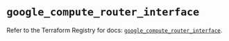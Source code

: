 # `google_compute_router_interface`

Refer to the Terraform Registry for docs: [`google_compute_router_interface`](https://registry.terraform.io/providers/hashicorp/google/6.34.0/docs/resources/compute_router_interface).
